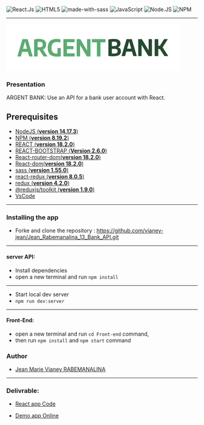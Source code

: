 ![React.Js](https://img.shields.io/badge/react-%2320232a.svg?style=for-the-badge&logo=react&logoColor=%2361DAFB)
![HTML5](https://img.shields.io/badge/html5-%23E34F26.svg?style=for-the-badge&logo=html5&logoColor=white)
![made-with-sass](	https://img.shields.io/badge/Sass-CC6699?style=for-the-badge&logo=sass&logoColor=white) 
![JavaScript](https://img.shields.io/badge/javascript-%23323330.svg?style=for-the-badge&logo=javascript&logoColor=%23F7DF1E)
![Node.JS](https://img.shields.io/badge/node.js-6DA55F?style=for-the-badge&logo=node.js&logoColor=white)
![NPM](https://img.shields.io/badge/NPM-%23000000.svg?style=for-the-badge&logo=npm&logoColor=white)

---

![logo](src/assets/img/argentBankLogo.png)

### Presentation

ARGENT BANK: Use an API for a bank user account with React.

## Prerequisites

- [NodeJS (**version 14.17.3**)](https://nodejs.org/en/blog/release/v14.17.3/)
- [NPM (**version 8.19.2**)](https://www.npmjs.com/)
- [REACT (**version 18.2.0**)](https://en.reactjs.org/) 
- [REACT-BOOTSTRAP (**Version 2.6.0**)](https://www.npmjs.com/package/react-bootstrap)
- [React-router-dom(**version 18.2.0**)](https://en.reactjs.org/)
- [React-dom(**version 18.2.0**)](https://en.reactjs.org/)
- [sass (**version 1.55.0**)](https://sass-lang.com/install)
- [react-redux (**version 8.0.5**)](https://react-redux.js.org/introduction/getting-started)
- [redux (**version 4.2.0**)](https://redux.js.org/introduction/installation/)
- [@reduxjs/toolkit (**version 1.9.0**)](https://www.npmjs.com/package/@reduxjs/toolkit)
- [VsCode](https://code.visualstudio.com/)


---
### Installing the app
- Forke and clone the repository : https://github.com/vianey-jean/Jean_Rabemanalina_13_Bank_API.git
---
#### server API:
- Install dependencies
- open a new terminal and run `npm install`
---
- Start local dev server
- `npm run dev:server`

---
#### Front-End:
- open a new terminal and run `cd Front-end` command,
- then run `npm install` and `npm start` command

### Author
- [Jean Marie Vianey RABEMANALINA](https://github.com/vianey-jean)

---

### Delivrable:

- [React app Code](https://github.com/vianey-jean/Jean_Rabemanalina_13_Bank_API)  

- [Demo app Online](https://rjmv-p13-argent-bank-jean-rabe.netlify.app/)

